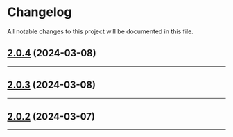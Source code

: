 <!--- BEGIN HEADER -->
# Changelog

All notable changes to this project will be documented in this file.
<!--- END HEADER -->

## [2.0.4](https://github.com/liquiddesign/translator/compare/v2.0.3...v2.0.4) (2024-03-08)


---

## [2.0.3](https://github.com/liquiddesign/translator/compare/v2.0.2...v2.0.3) (2024-03-08)


---

## [2.0.2](https://github.com/liquiddesign/translator/compare/v2.0.1...v2.0.2) (2024-03-07)


---

